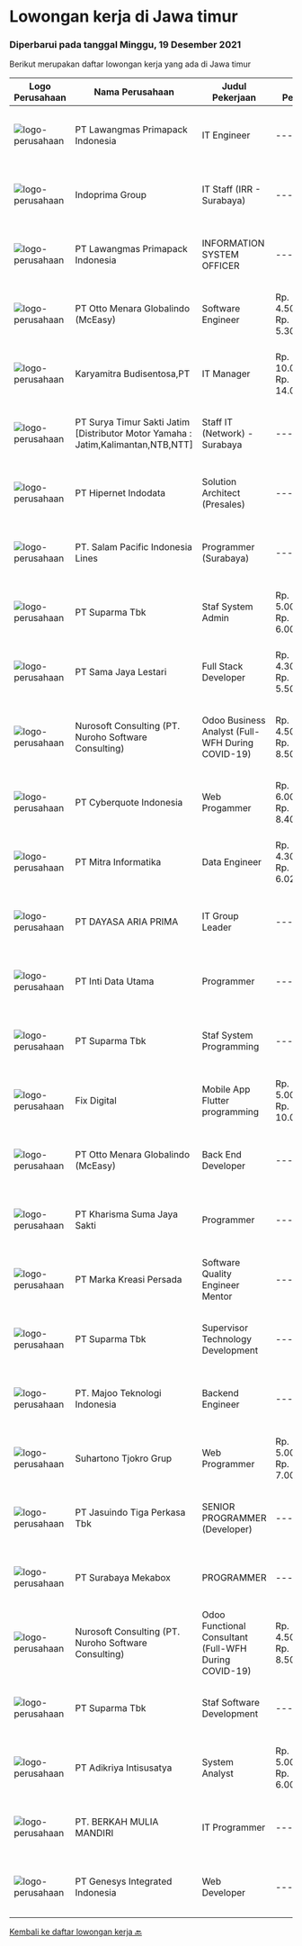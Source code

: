 
  # Lowongan kerja di Jawa timur

  ### Diperbarui pada tanggal Minggu, 19 Desember 2021

  Berikut merupakan daftar lowongan kerja yang ada di Jawa timur

  |Logo Perusahaan | Nama Perusahaan | Judul Pekerjaan | Gaji Pekerjaan | Lokasi | Deskripsi | Tanggal diunggah | Pranala |
  | -------------- | --------------- | --------------- | --------- | --------- | -------------- | ------- | ----------- |
  |![logo-perusahaan](https://image-service-cdn.seek.com.au/1b2da51c779de04afc91f962530d97804415fef4/ee4dce1061f3f616224767ad58cb2fc751b8d2dc)|PT Lawangmas Primapack Indonesia|IT Engineer|---|Malang|Tanggung jawab:  Melakukan perbaikan terhadap computer dan alat komunikasi lainnya Melakukan perawatan terhadap computer dan alat komunikasi lainnya...|Kamis, 16 Desember 2021|https://www.jobstreet.co.id/id/job/it-engineer-3724070?token=0~392c63a4-5769-4c16-8e52-fbe1ad7ddb21&sectionRank=1&jobId=jobstreet-id-job-3724070|
|![logo-perusahaan](https://image-service-cdn.seek.com.au/98db6d222e30b3390f5b0f1a69701ee0a17b6b20/ee4dce1061f3f616224767ad58cb2fc751b8d2dc)|Indoprima Group|IT Staff (IRR - Surabaya)|---|Surabaya|Requirement : Maximum 30 years old At least had Associate Degree or Bachelor Degree in IT/Technical Information with GPA minimum. 3,00 from reputable...|Jumat, 17 Desember 2021|https://www.jobstreet.co.id/id/job/it-staff-irr-surabaya-3725113?token=0~392c63a4-5769-4c16-8e52-fbe1ad7ddb21&sectionRank=2&jobId=jobstreet-id-job-3725113|
|![logo-perusahaan](https://image-service-cdn.seek.com.au/1b2da51c779de04afc91f962530d97804415fef4/ee4dce1061f3f616224767ad58cb2fc751b8d2dc)|PT Lawangmas Primapack Indonesia|INFORMATION SYSTEM OFFICER|---|Malang|Dibutuhkan SegeraPabrik Malang, Jawa TimurPerusahaan manufacturing PRINTING &amp; PACKAGING yang sedang berkembang pesat membuthkan tenaga...|Jumat, 17 Desember 2021|https://www.jobstreet.co.id/id/job/information-system-officer-3724609?token=0~392c63a4-5769-4c16-8e52-fbe1ad7ddb21&sectionRank=3&jobId=jobstreet-id-job-3724609|
|![logo-perusahaan](https://image-service-cdn.seek.com.au/f315f0c605a36ea3a033e6abb5c67515d4b00ff5/ee4dce1061f3f616224767ad58cb2fc751b8d2dc)|PT Otto Menara Globalindo (McEasy)|Software Engineer|Rp. 4.500.000-Rp. 5.300.000|Surabaya|Description McEasy, Indonesia’s leading web and mobile logistic system, is looking for a Web Developer to join our ever-growing team. We are looking...|Sabtu, 18 Desember 2021|https://www.jobstreet.co.id/id/job/software-engineer-3709653?token=0~392c63a4-5769-4c16-8e52-fbe1ad7ddb21&sectionRank=4&jobId=jobstreet-id-job-3709653|
|![logo-perusahaan](https://image-service-cdn.seek.com.au/3ec8ca8ee8fca587cdc553e450343e0b034e46e0/ee4dce1061f3f616224767ad58cb2fc751b8d2dc)|Karyamitra Budisentosa,PT|IT Manager|Rp. 10.000.000-Rp. 14.000.000|Surabaya|Job requirements : Minimal age 30 years old Bachelor degree in Information Technology or Management Information Minimum 3 years experience in the same...|Kamis, 16 Desember 2021|https://www.jobstreet.co.id/id/job/it-manager-3723394?token=0~392c63a4-5769-4c16-8e52-fbe1ad7ddb21&sectionRank=5&jobId=jobstreet-id-job-3723394|
|![logo-perusahaan](https://image-service-cdn.seek.com.au/516b9342ad147f68388719a6e25937b33079d494/ee4dce1061f3f616224767ad58cb2fc751b8d2dc)|PT Surya Timur Sakti Jatim [Distributor Motor Yamaha : Jatim,Kalimantan,NTB,NTT]|Staff IT (Network) - Surabaya|---|Surabaya|Kualifikasi : Usia Minimal 23 Tahun Maks. 30 Tahun Pendidikan Minimal S1 Teknik Informatika/Ilmu Komputer Pengalaman Minimal 1 Tahun Menguasai...|Kamis, 16 Desember 2021|https://www.jobstreet.co.id/id/job/staff-it-network-surabaya-3723758?token=0~392c63a4-5769-4c16-8e52-fbe1ad7ddb21&sectionRank=6&jobId=jobstreet-id-job-3723758|
|![logo-perusahaan](https://image-service-cdn.seek.com.au/62148b692fdfbf4a4a11c7764913b8f0db15fa3f/ee4dce1061f3f616224767ad58cb2fc751b8d2dc)|PT Hipernet Indodata|Solution Architect (Presales)|---|Jakarta Raya|Requirements: Age maximum 30 years old Minimum Bachelor degree from Computer Science (Computer Engineering, Information System, Information...|Sabtu, 18 Desember 2021|https://www.jobstreet.co.id/id/job/solution-architect-presales-3716900?token=0~392c63a4-5769-4c16-8e52-fbe1ad7ddb21&sectionRank=7&jobId=jobstreet-id-job-3716900|
|![logo-perusahaan](https://image-service-cdn.seek.com.au/5540e9b59290cebacfff7858722d5ede593231d9/ee4dce1061f3f616224767ad58cb2fc751b8d2dc)|PT. Salam Pacific Indonesia Lines|Programmer (Surabaya)|---|Jawa Timur|Requirements: Candidate must possess at least a Bachelor's Degree, Master's Degree / Post Graduate Degree, Computer Science/Information Technology,...|Sabtu, 18 Desember 2021|https://www.jobstreet.co.id/id/job/programmer-surabaya-3716259?token=0~392c63a4-5769-4c16-8e52-fbe1ad7ddb21&sectionRank=8&jobId=jobstreet-id-job-3716259|
|![logo-perusahaan](https://image-service-cdn.seek.com.au/82b75efcba87cd726beaad8112ac3955c5c4af13/ee4dce1061f3f616224767ad58cb2fc751b8d2dc)|PT Suparma Tbk|Staf System Admin|Rp. 5.000.000-Rp. 6.000.000|Jawa Timur|Jod Description :a.    Melakukan instalasi seluruh perangkat hardware &amp; software server, serta seluruh perangkat jaringan dan infrastructure dalam...|Kamis, 16 Desember 2021|https://www.jobstreet.co.id/id/job/staf-system-admin-3724098?token=0~392c63a4-5769-4c16-8e52-fbe1ad7ddb21&sectionRank=9&jobId=jobstreet-id-job-3724098|
|![logo-perusahaan](https://image-service-cdn.seek.com.au/7a58c5230a98d0fb4d42b57ac4f9ca371c4a76f8/ee4dce1061f3f616224767ad58cb2fc751b8d2dc)|PT Sama Jaya Lestari|Full Stack Developer|Rp. 4.300.000-Rp. 5.500.000|Surabaya|V A C A N C YInternational Furniture export company, located at West Surabaya need staff for position: FULL STACK DEVELOPERJob Location: WEST...|Sabtu, 18 Desember 2021|https://www.jobstreet.co.id/id/job/full-stack-developer-3710270?token=0~392c63a4-5769-4c16-8e52-fbe1ad7ddb21&sectionRank=10&jobId=jobstreet-id-job-3710270|
|![logo-perusahaan](https://image-service-cdn.seek.com.au/80d9f9357b1a2e56b4a86927c47c40f644df9ce9/ee4dce1061f3f616224767ad58cb2fc751b8d2dc)|Nurosoft Consulting (PT. Nuroho Software Consulting)|Odoo Business Analyst (Full-WFH During COVID-19)|Rp. 4.500.000-Rp. 8.500.000|Surabaya|Responsibilities Analyze customer business processes, write specifications, and suggest solutions Implement the agreed solutions Write test cases and...|Sabtu, 18 Desember 2021|https://www.jobstreet.co.id/id/job/odoo-business-analyst-full-wfh-during-covid-19-3716771?token=0~392c63a4-5769-4c16-8e52-fbe1ad7ddb21&sectionRank=11&jobId=jobstreet-id-job-3716771|
|![logo-perusahaan](https://image-service-cdn.seek.com.au/1d77956725898595a8f1d53dcedfb7b7862dfb57/ee4dce1061f3f616224767ad58cb2fc751b8d2dc)|PT Cyberquote Indonesia|Web Progammer|Rp. 6.000.000-Rp. 8.400.000|Surabaya|Requirements: Masters/Bachelor Degree/Diploma Qualification in Computer Science or relateddiscipline. Preferably 3-...|Sabtu, 18 Desember 2021|https://www.jobstreet.co.id/id/job/web-progammer-3716018?token=0~392c63a4-5769-4c16-8e52-fbe1ad7ddb21&sectionRank=12&jobId=jobstreet-id-job-3716018|
|![logo-perusahaan](https://image-service-cdn.seek.com.au/f41a3a3e89984f2dabec38a3b33e4fa0e4b94970/ee4dce1061f3f616224767ad58cb2fc751b8d2dc)|PT Mitra Informatika|Data Engineer|Rp. 4.300.000-Rp. 6.020.000|Surabaya|About Mitra Informatika Mitra Informatika is an IT company based in Surabaya that positioning itself to become the market leader in providing...|Sabtu, 18 Desember 2021|https://www.jobstreet.co.id/id/job/data-engineer-3725808?token=0~392c63a4-5769-4c16-8e52-fbe1ad7ddb21&sectionRank=13&jobId=jobstreet-id-job-3725808|
|![logo-perusahaan](https://us.123rf.com/450wm/pavelstasevich/pavelstasevich1811/pavelstasevich181101027/112815900-stock-vector-no-image-available-icon-flat-vector.jpg?ver=6)|PT DAYASA ARIA PRIMA|IT Group Leader|---|Gresik|JOB DESCRIPTION Maintance existing SAP FICO module Develop new feature and report in SAP Give training how to use SAP create document (functional...|Rabu, 15 Desember 2021|https://www.jobstreet.co.id/id/job/it-group-leader-3722221?token=0~392c63a4-5769-4c16-8e52-fbe1ad7ddb21&sectionRank=14&jobId=jobstreet-id-job-3722221|
|![logo-perusahaan](https://image-service-cdn.seek.com.au/2af8b146c853b9c417946dab68ed8a8b2cdb93d9/ee4dce1061f3f616224767ad58cb2fc751b8d2dc)|PT Inti Data Utama|Programmer|---|Surabaya|General Requirements: Graduated minimum (D3/S1) from engineering or business discipline such as Software Engineering/ Information Systems/ Computer...|Jumat, 17 Desember 2021|https://www.jobstreet.co.id/id/job/programmer-3725093?token=0~392c63a4-5769-4c16-8e52-fbe1ad7ddb21&sectionRank=15&jobId=jobstreet-id-job-3725093|
|![logo-perusahaan](https://image-service-cdn.seek.com.au/82b75efcba87cd726beaad8112ac3955c5c4af13/ee4dce1061f3f616224767ad58cb2fc751b8d2dc)|PT Suparma Tbk|Staf System Programming|---|Jawa Timur|Menjalankan prosedur instalasi, perubahan, dan pembaharuan source code system dan aplikasi program yang dimilliki perusahaan. Melakukan penelitian...|Kamis, 16 Desember 2021|https://www.jobstreet.co.id/id/job/staf-system-programming-3724110?token=0~392c63a4-5769-4c16-8e52-fbe1ad7ddb21&sectionRank=16&jobId=jobstreet-id-job-3724110|
|![logo-perusahaan](https://image-service-cdn.seek.com.au/7cc2d3c9df01794bbc48dfe0cfc38b61783a6ab3/ee4dce1061f3f616224767ad58cb2fc751b8d2dc)|Fix Digital|Mobile App Flutter programming|Rp. 5.000.000-Rp. 10.000.000|Jawa Timur|Deskripsi Pekerjaan Membuat dan mengembangkan aplikasi mobile. Berkolaborasi dengan tim lain dan manajer produk/proyek untuk bertukar pikiran dan...|Sabtu, 18 Desember 2021|https://www.jobstreet.co.id/id/job/mobile-app-flutter-programming-3710656?token=0~392c63a4-5769-4c16-8e52-fbe1ad7ddb21&sectionRank=17&jobId=jobstreet-id-job-3710656|
|![logo-perusahaan](https://image-service-cdn.seek.com.au/f315f0c605a36ea3a033e6abb5c67515d4b00ff5/ee4dce1061f3f616224767ad58cb2fc751b8d2dc)|PT Otto Menara Globalindo (McEasy)|Back End Developer|---|Surabaya|Description McEasy, Indonesia’s leading web and mobile logistic system, is looking for a Web Developer to join our ever-growing team. We are looking...|Sabtu, 18 Desember 2021|https://www.jobstreet.co.id/id/job/back-end-developer-3709669?token=0~392c63a4-5769-4c16-8e52-fbe1ad7ddb21&sectionRank=18&jobId=jobstreet-id-job-3709669|
|![logo-perusahaan](https://image-service-cdn.seek.com.au/a63cf3c54c9cb08f47e076c9f39ac1c8204ff208/ee4dce1061f3f616224767ad58cb2fc751b8d2dc)|PT Kharisma Suma Jaya Sakti|Programmer|---|Surabaya|KUALIFIKASI Pendidikan minimal D3/S1 Informatika / Komputer./ sederajat Fresh Graduate / Berpengalaman  Menguasai software bahasa pemrograman...|Jumat, 17 Desember 2021|https://www.jobstreet.co.id/id/job/programmer-3725319?token=0~392c63a4-5769-4c16-8e52-fbe1ad7ddb21&sectionRank=19&jobId=jobstreet-id-job-3725319|
|![logo-perusahaan](https://image-service-cdn.seek.com.au/03e93f90cfa85221b502017c6b3937f4ecaf1c01/ee4dce1061f3f616224767ad58cb2fc751b8d2dc)|PT Marka Kreasi Persada|Software Quality Engineer Mentor|---|Jakarta Raya|Apakah kamu tertarik untuk membuat impact dengan menumbuhkan banyak Tech Talent berkualitas di Indonesia? Apakah kamu ingin bekerja dengan orang yang...|Jumat, 17 Desember 2021|https://www.jobstreet.co.id/id/job/software-quality-engineer-mentor-3715426?token=0~392c63a4-5769-4c16-8e52-fbe1ad7ddb21&sectionRank=20&jobId=jobstreet-id-job-3715426|
|![logo-perusahaan](https://image-service-cdn.seek.com.au/82b75efcba87cd726beaad8112ac3955c5c4af13/ee4dce1061f3f616224767ad58cb2fc751b8d2dc)|PT Suparma Tbk|Supervisor Technology Development|---|Jawa Timur|Merencanakan &amp; mengkoordinasi perawatan dan pembaharuan infrastructure baik secara operasional maupun server perusahaan dalam rangka kebutuhan...|Kamis, 16 Desember 2021|https://www.jobstreet.co.id/id/job/supervisor-technology-development-3724107?token=0~392c63a4-5769-4c16-8e52-fbe1ad7ddb21&sectionRank=21&jobId=jobstreet-id-job-3724107|
|![logo-perusahaan](https://image-service-cdn.seek.com.au/2a2c8a948d223cf92abbc34c9b4e6cee325386db/ee4dce1061f3f616224767ad58cb2fc751b8d2dc)|PT. Majoo Teknologi Indonesia|Backend Engineer|---|Malang|DescriptionAn experienced Backend Engineer with strong ability to work as a team. Responsible to design and develop highly reliable, fault-tolerant...|Jumat, 17 Desember 2021|https://www.jobstreet.co.id/id/job/backend-engineer-3708725?token=0~392c63a4-5769-4c16-8e52-fbe1ad7ddb21&sectionRank=22&jobId=jobstreet-id-job-3708725|
|![logo-perusahaan](https://image-service-cdn.seek.com.au/74c2b8b81d52a50affff55bcbc8d6017de2fb283/ee4dce1061f3f616224767ad58cb2fc751b8d2dc)|Suhartono Tjokro Grup|Web Programmer|Rp. 5.000.000-Rp. 7.000.000|Surabaya|Kualifikasi : Pendidikan minimal SMK dengan pengalaman minimal 5 tahun Pendidikan S1 Sistem / Teknik Informatika dengan pengalaman minimal 3 tahun...|Kamis, 16 Desember 2021|https://www.jobstreet.co.id/id/job/web-programmer-3723372?token=0~392c63a4-5769-4c16-8e52-fbe1ad7ddb21&sectionRank=23&jobId=jobstreet-id-job-3723372|
|![logo-perusahaan](https://image-service-cdn.seek.com.au/f9cd043f1011fee386470591649d3e30b502df59/ee4dce1061f3f616224767ad58cb2fc751b8d2dc)|PT Jasuindo Tiga Perkasa Tbk|SENIOR PROGRAMMER (Developer)|---|Sidoarjo|Kualifikasi: Pendidikan minimal S1 Teknik Informatika/Sistem Informasi Bahasa Inggris baik tulis maupun lisan Memiliki pengetahuan dan pemahaman...|Jumat, 17 Desember 2021|https://www.jobstreet.co.id/id/job/senior-programmer-developer-3714919?token=0~392c63a4-5769-4c16-8e52-fbe1ad7ddb21&sectionRank=24&jobId=jobstreet-id-job-3714919|
|![logo-perusahaan](https://image-service-cdn.seek.com.au/8c94f1ed2bd54b4f96c53d0e370cde5d8db91d21/ee4dce1061f3f616224767ad58cb2fc751b8d2dc)|PT Surabaya Mekabox|PROGRAMMER|---|Gresik|KUALIFIKASI Pendidikan minimal D3/S1 Informatika / Komputer./ sederajat Berpengalaman di bidang programming minimal 2 tahun Memiliki komunikasi yang...|Kamis, 16 Desember 2021|https://www.jobstreet.co.id/id/job/programmer-3724160?token=0~392c63a4-5769-4c16-8e52-fbe1ad7ddb21&sectionRank=25&jobId=jobstreet-id-job-3724160|
|![logo-perusahaan](https://image-service-cdn.seek.com.au/80d9f9357b1a2e56b4a86927c47c40f644df9ce9/ee4dce1061f3f616224767ad58cb2fc751b8d2dc)|Nurosoft Consulting (PT. Nuroho Software Consulting)|Odoo Functional Consultant (Full-WFH During COVID-19)|Rp. 4.500.000-Rp. 8.500.000|Surabaya|Responsibilities Analyze customer business processes, write specifications, and suggest solutions. Implement the agreed solutions. Write test cases...|Sabtu, 18 Desember 2021|https://www.jobstreet.co.id/id/job/odoo-functional-consultant-full-wfh-during-covid-19-3709748?token=0~392c63a4-5769-4c16-8e52-fbe1ad7ddb21&sectionRank=26&jobId=jobstreet-id-job-3709748|
|![logo-perusahaan](https://image-service-cdn.seek.com.au/82b75efcba87cd726beaad8112ac3955c5c4af13/ee4dce1061f3f616224767ad58cb2fc751b8d2dc)|PT Suparma Tbk|Staf Software Development|---|Surabaya|Mempunyai tugas untuk mengembangkan, menciptakan, dan memodifikasi software aplikasi komputer ataupun program sesuai dengan prosedur dan kebijakan...|Kamis, 16 Desember 2021|https://www.jobstreet.co.id/id/job/staf-software-development-3724100?token=0~392c63a4-5769-4c16-8e52-fbe1ad7ddb21&sectionRank=27&jobId=jobstreet-id-job-3724100|
|![logo-perusahaan](https://image-service-cdn.seek.com.au/dc3c7efc531632632597ff9563f0e11487d29e50/ee4dce1061f3f616224767ad58cb2fc751b8d2dc)|PT Adikriya Intisusatya|System Analyst|Rp. 5.000.000-Rp. 6.000.000|Surabaya|Kualifikasi yang dibutuhkan Memiliki pengalaman ± 3 tahun di bidang kerja yang sama Gelar sarjana di bidang teknik informatika Menguasai...|Kamis, 16 Desember 2021|https://www.jobstreet.co.id/id/job/system-analyst-3724238?token=0~392c63a4-5769-4c16-8e52-fbe1ad7ddb21&sectionRank=28&jobId=jobstreet-id-job-3724238|
|![logo-perusahaan](https://image-service-cdn.seek.com.au/ba259cab3e8efabbe2980319d5810ddf04514b43/ee4dce1061f3f616224767ad58cb2fc751b8d2dc)|PT. BERKAH MULIA MANDIRI|IT Programmer|---|Surabaya|WE ARE HIRING IT PROGRAMMER!We are a groeth trading oil and asphalt Company. We are looking for a potential and committed candidates to complement our...|Rabu, 15 Desember 2021|https://www.jobstreet.co.id/id/job/it-programmer-3722592?token=0~392c63a4-5769-4c16-8e52-fbe1ad7ddb21&sectionRank=29&jobId=jobstreet-id-job-3722592|
|![logo-perusahaan](https://image-service-cdn.seek.com.au/31b1523df6115d42e482e2f14e8bcd6489389a57/ee4dce1061f3f616224767ad58cb2fc751b8d2dc)|PT Genesys Integrated Indonesia|Web Developer|---|Surabaya|Job Description This position is suitable for someone that love being a web developer and looking for exciting challenge. The successful candidate...|Jumat, 17 Desember 2021|https://www.jobstreet.co.id/id/job/web-developer-3714952?token=0~392c63a4-5769-4c16-8e52-fbe1ad7ddb21&sectionRank=30&jobId=jobstreet-id-job-3714952|


  [Kembali ke daftar lowongan kerja 🔙](../README.md#daftar-lowongan-kerja)
  